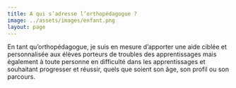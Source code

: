 ```yaml
---
title: A qui s’adresse l’orthopédagogue ?
image: ../assets/images/enfant.png
layout: page
---
```


En tant qu’orthopédagogue, je suis en mesure d’apporter une aide ciblée et personnalisée aux élèves porteurs de troubles des apprentissages mais également à toute personne en difficulté dans les apprentissages et souhaitant progresser et réussir, quels que soient son âge, son profil ou son parcours.